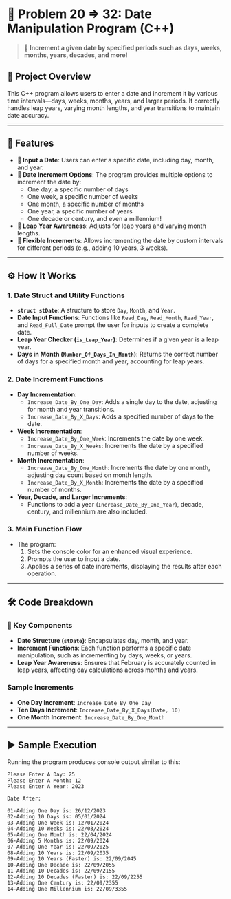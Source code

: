 # 📅 Problem 20 => 32: Date Manipulation Program (C++)

> **🔄 Increment a given date by specified periods such as days, weeks, months, years, decades, and more!**

## 📘 Project Overview
This C++ program allows users to enter a date and increment it by various time intervals—days, weeks, months, years, and larger periods. It correctly handles leap years, varying month lengths, and year transitions to maintain date accuracy.

---

## 🌟 Features
- **📅 Input a Date**: Users can enter a specific date, including day, month, and year.
- **📆 Date Increment Options**: The program provides multiple options to increment the date by:
  - One day, a specific number of days
  - One week, a specific number of weeks
  - One month, a specific number of months
  - One year, a specific number of years
  - One decade or century, and even a millennium!
- **🔄 Leap Year Awareness**: Adjusts for leap years and varying month lengths.
- **🔢 Flexible Increments**: Allows incrementing the date by custom intervals for different periods (e.g., adding 10 years, 3 weeks).

---

## ⚙️ How It Works
### 1. Date Struct and Utility Functions
- **`struct stDate`**: A structure to store `Day`, `Month`, and `Year`.
- **Date Input Functions**: Functions like `Read_Day`, `Read_Month`, `Read_Year`, and `Read_Full_Date` prompt the user for inputs to create a complete date.
- **Leap Year Checker (`is_Leap_Year`)**: Determines if a given year is a leap year.
- **Days in Month (`Number_Of_Days_In_Month`)**: Returns the correct number of days for a specified month and year, accounting for leap years.

### 2. Date Increment Functions
- **Day Incrementation**:
  - `Increase_Date_By_One_Day`: Adds a single day to the date, adjusting for month and year transitions.
  - `Increase_Date_By_X_Days`: Adds a specified number of days to the date.
- **Week Incrementation**:
  - `Increase_Date_By_One_Week`: Increments the date by one week.
  - `Increase_Date_By_X_Weeks`: Increments the date by a specified number of weeks.
- **Month Incrementation**:
  - `Increase_Date_By_One_Month`: Increments the date by one month, adjusting day count based on month length.
  - `Increase_Date_By_X_Month`: Increments the date by a specified number of months.
- **Year, Decade, and Larger Increments**:
  - Functions to add a year (`Increase_Date_By_One_Year`), decade, century, and millennium are also included.

### 3. Main Function Flow
- The program:
  1. Sets the console color for an enhanced visual experience.
  2. Prompts the user to input a date.
  3. Applies a series of date increments, displaying the results after each operation.

---

## 🛠️ Code Breakdown
### 🔹 Key Components
- **Date Structure (`stDate`)**: Encapsulates day, month, and year.
- **Increment Functions**: Each function performs a specific date manipulation, such as incrementing by days, weeks, or years.
- **Leap Year Awareness**: Ensures that February is accurately counted in leap years, affecting day calculations across months and years.

### Sample Increments
- **One Day Increment**: `Increase_Date_By_One_Day`
- **Ten Days Increment**: `Increase_Date_By_X_Days(Date, 10)`
- **One Month Increment**: `Increase_Date_By_One_Month`

---

## ▶️ Sample Execution
Running the program produces console output similar to this:

```plaintext
Please Enter A Day: 25
Please Enter A Month: 12
Please Enter A Year: 2023

Date After:

01-Adding One Day is: 26/12/2023
02-Adding 10 Days is: 05/01/2024
03-Adding One Week is: 12/01/2024
04-Adding 10 Weeks is: 22/03/2024
05-Adding One Month is: 22/04/2024
06-Adding 5 Months is: 22/09/2024
07-Adding One Year is: 22/09/2025
08-Adding 10 Years is: 22/09/2035
09-Adding 10 Years (Faster) is: 22/09/2045
10-Adding One Decade is: 22/09/2055
11-Adding 10 Decades is: 22/09/2155
12-Adding 10 Decades (Faster) is: 22/09/2255
13-Adding One Century is: 22/09/2355
14-Adding One Millennium is: 22/09/3355

